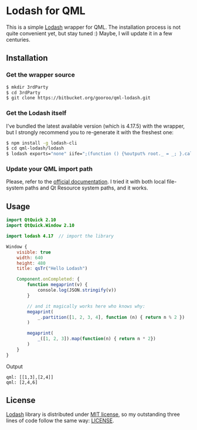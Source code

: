 # Lodash for QML

This is a simple [Lodash](https://lodash.com/) wrapper for QML.
The installation process is not quite convenient yet, but stay tuned :) Maybe, I will update it in a few centuries.

## Installation

### Get the wrapper source

```sh
$ mkdir 3rdParty
$ cd 3rdParty
$ git clone https://bitbucket.org/gooroo/qml-lodash.git
```

### Get the Lodash itself

I've bundled the latest available version (which is 4.17.5) with the wrapper, but I strongly recommend you to re-generate it with the freshest one:

```sh
$ npm install -g lodash-cli
$ cd qml-lodash/lodash
$ lodash exports="none" iife=";(function () {%output% root._ = _; }.call(this));" -o lodash.js
```

### Update your QML import path

Please, refer to the [official documentation](http://doc.qt.io/qt-5/qtqml-syntax-imports.html#qml-import-path). I tried it with both local file-system paths and Qt Resource system paths, and it works.

## Usage

```qml
import QtQuick 2.10
import QtQuick.Window 2.10

import lodash 4.17  // import the library

Window {
    visible: true
    width: 640
    height: 480
    title: qsTr("Hello Lodash")

    Component.onCompleted: {
        function megaprint(v) {
            console.log(JSON.stringify(v))
        }

        // and it magically works here who knows why:
        megaprint(
            _.partition([1, 2, 3, 4], function (n) { return n % 2 })
        )

        megaprint(
            _([1, 2, 3]).map(function(n) { return n * 2})
        )
    }
}
```
Output
```
qml: [[1,3],[2,4]]
qml: [2,4,6]
```

## License

[Lodash](https://lodash.com/) library is distributed under [MIT license](https://lodash.com/license), so my outstanding three lines of code follow the same way: [LICENSE](LICENSE).
